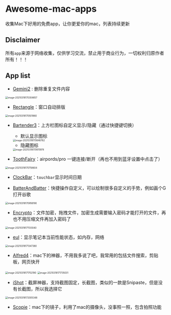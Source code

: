 # Awesome-mac-apps

收集Mac下好用的免费app，让你更爱你的mac，列表持续更新

## Disclaimer

所有`app`来源于网络收集，仅供学习交流，禁止用于商业行为，一切权利归原作者所有！！！

## App list

- [Gemini2](apps/Gemini2.app.zip) : 删除重复文件内容

<img src="https://gitee.com/gentlecp/ImgUrl/raw/master/20210318170304.png" alt="image-20210318170304657" style="zoom:50%;" />

- [Rectangle](apps/Rectangle.app.zip)：窗口自动排版

<img src="https://gitee.com/gentlecp/ImgUrl/raw/master/20210318170501.png" alt="image-20210318170501860" style="zoom:50%;" />

- [Bartender3](apps/Bartender3.app.zip)：上方栏图标自定义显示/隐藏（通过快捷键切换）

  - 默认显示图标

  <img src="https://gitee.com/gentlecp/ImgUrl/raw/master/20210318170646.png" alt="image-20210318170646762" style="zoom:50%;" />

  - 隐藏图标

  <img src="https://gitee.com/gentlecp/ImgUrl/raw/master/20210318170616.png" alt="image-20210318170615974" style="zoom:50%;" />

- [ToothFairy](apps/ToothFairy.app.zip)：airpords/pro 一键连接/断开（再也不用到蓝牙设置中点击了）

<img src="https://gitee.com/gentlecp/ImgUrl/raw/master/20210318170758.png" alt="image-20210318170758604" style="zoom:50%;" />

- [ClockBar](apps/ClockBar.app.zip)：`touchbar`显示时间日期

- [BatterAndBatter](apps/BatterAndBatter.app.zip)：快捷操作自定义，可以绘制很多自定义的手势，例如画个G打开谷歌

<img src="https://gitee.com/gentlecp/ImgUrl/raw/master/20210318170956.png" alt="image-20210318170956190" style="zoom:50%;" />

- [Encrypto](apps/Encrypto.app.zip)：文件加密，拖拽文件，加密生成需要输入密码才能打开的文件，再也不用压缩文件再加入密码了

<img src="https://gitee.com/gentlecp/ImgUrl/raw/master/20210318171133.png" alt="image-20210318171133040" style="zoom:50%;" />

- [eul](apps/eul.app.zip)：显示笔记本当前性能状态，如内存，网络

<img src="https://gitee.com/gentlecp/ImgUrl/raw/master/20210318171347.png" alt="image-20210318171347380" style="zoom:50%;" />

- [Alfred4](apps/Alfred4.app.zip)：mac下的神器，不用我多说了吧，我常用的包括文件搜索，剪贴板，网页快开

<img src="https://gitee.com/gentlecp/ImgUrl/raw/master/20210318171702.png" alt="image-20210318171702190" style="zoom:50%;" />

<img src="https://gitee.com/gentlecp/ImgUrl/raw/master/20210318171735.png" alt="image-20210318171735031" style="zoom:50%;" />

- [iShot](apps/iShot.app.zip)：截屏神器，支持截图固定，长截图，类似的一款是Snipaste，但是没有长截图，所以我选择它

<img src="https://gitee.com/gentlecp/ImgUrl/raw/master/20210318172005.png" alt="image-20210318172005348" style="zoom:50%;" />

- [Scopie](apps/Scopie.app.zip)：mac下的镜子，利用了mac的摄像头，没事照一照，包含拍照功能

